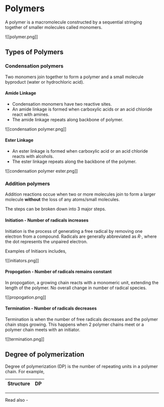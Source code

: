 # Polymers
A polymer is a macromolecule constructed by a sequential stringing together of smaller molecules called monomers.

![[polymer.png]]

## Types of Polymers

### Condensation polymers
Two monomers join together to form a polymer and a small molecule byproduct (water or hydrochloric acid).

#### Amide Linkage
- Condensation monomers have two reactive sites.
- An amide linkage is formed when carboxylic acids or an acid chloride react with amines.
- The amide linkage repeats along backbone of polymer.

![[condensation polymer.png]]

#### Ester Linkage
- An ester linkage is formed when carboxylic acid or an acid chloride reacts with alcohols.
- The ester linkage repeats along the backbone of the polymer.

![[condensation polymer ester.png]]

### Addition polymers
Addition reactions occue when two or more molecules join to form a larger molecule **without** the loss of any atoms/small molecules.

The steps can be broken down into 3 major steps.

#### Initiation - Number of radicals increases

Initiation is the process of generating a free radical by removing one electron from a compound. Radicals are generally abbreviated as ${R \cdot}$, where the dot represents the unpaired electron.

Examples of Initiaors includes,

![[initiators.png]]

#### Propogation - Number of radicals remains constant

In propogation, a growing chain reacts with a monomeric unit, extending the length of the polymer. No overall change in number of radical species.

![[propogation.png]]


#### Termination - Number of radicals decreases

Termination is when the number of free radicals decreases and the polymer chain stops growing. This happens when 2 polymer chains meet or a polymer chain meets with an initiator.

![[termination.png]]


## Degree of polymerization

Degree of polymerization (DP) is the number of repeating units in a polymer chain. For example,

| Structure | DP  | 
| --------- | --- |







---
Read also - 